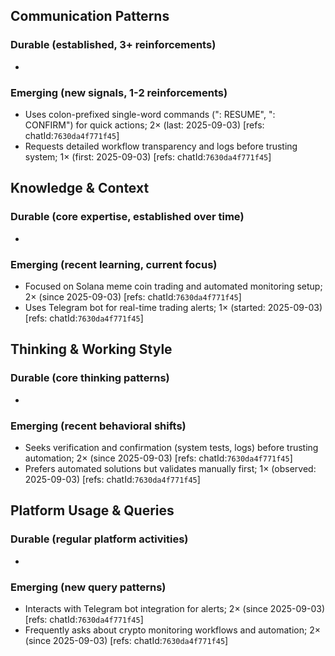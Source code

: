 ## Communication Patterns
### Durable (established, 3+ reinforcements)
- 

### Emerging (new signals, 1-2 reinforcements)
- Uses colon-prefixed single-word commands (": RESUME", ": CONFIRM") for quick actions; 2× (last: 2025-09-03) [refs: chatId:`7630da4f771f45`]
- Requests detailed workflow transparency and logs before trusting system; 1× (first: 2025-09-03) [refs: chatId:`7630da4f771f45`]

## Knowledge & Context
### Durable (core expertise, established over time)
-

### Emerging (recent learning, current focus)
- Focused on Solana meme coin trading and automated monitoring setup; 2× (since 2025-09-03) [refs: chatId:`7630da4f771f45`]
- Uses Telegram bot for real-time trading alerts; 1× (started: 2025-09-03) [refs: chatId:`7630da4f771f45`]

## Thinking & Working Style
### Durable (core thinking patterns)
-

### Emerging (recent behavioral shifts)
- Seeks verification and confirmation (system tests, logs) before trusting automation; 2× (since 2025-09-03) [refs: chatId:`7630da4f771f45`]
- Prefers automated solutions but validates manually first; 1× (observed: 2025-09-03) [refs: chatId:`7630da4f771f45`]

## Platform Usage & Queries
### Durable (regular platform activities)
-

### Emerging (new query patterns)
- Interacts with Telegram bot integration for alerts; 2× (since 2025-09-03) [refs: chatId:`7630da4f771f45`]
- Frequently asks about crypto monitoring workflows and automation; 2× (since 2025-09-03) [refs: chatId:`7630da4f771f45`]